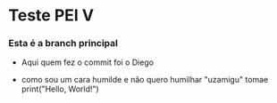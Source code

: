 # Teste PEI V

### Esta é a branch principal
  - Aqui quem fez o commit foi o Diego

 - como sou um cara humilde e não quero humilhar "uzamigu" tomae
print("Hello, World!")
